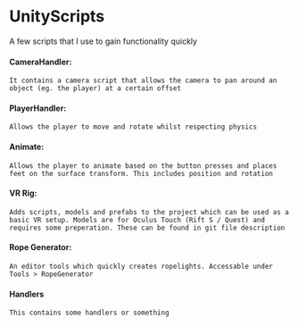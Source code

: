 # UnityScripts
A few scripts that I use to gain functionality quickly

#### CameraHandler:
	It contains a camera script that allows the camera to pan around an object (eg. the player) at a certain offset

#### PlayerHandler:
	Allows the player to move and rotate whilst respecting physics  

#### Animate:
	Allows the player to animate based on the button presses and places feet on the surface transform. This includes position and rotation

#### VR Rig:
	Adds scripts, models and prefabs to the project which can be used as a basic VR setup. Models are for Oculus Touch (Rift S / Quest) and requires some preperation. These can be found in git file description

#### Rope Generator:
	An editor tools which quickly creates ropelights. Accessable under Tools > RopeGenerator

#### Handlers
	This contains some handlers or something